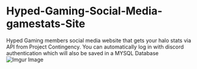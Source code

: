 # Hyped-Gaming-Social-Media-gamestats-Site
Hyped Gaming members social media website that gets your halo stats via API from Project Contingency. You can automatically log in with discord authentication which will also be saved in a MYSQL Database
![Imgur Image](https://imgur.com/qvZXy8O.jpg)
